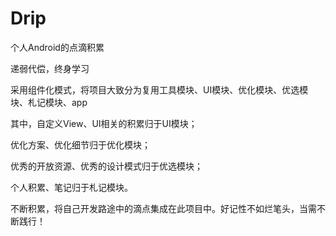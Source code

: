 # Drip
个人Android的点滴积累

递弱代偿，终身学习

采用组件化模式，将项目大致分为复用工具模块、UI模块、优化模块、优选模块、札记模块、app

其中，自定义View、UI相关的积累归于UI模块；

优化方案、优化细节归于优化模块；

优秀的开放资源、优秀的设计模式归于优选模块；

个人积累、笔记归于札记模块。

不断积累，将自己开发路途中的滴点集成在此项目中。好记性不如烂笔头，当需不断践行！
